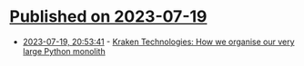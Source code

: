 # [Published on 2023-07-19](index.md)

* [2023-07-19, 20:53:41](https://lobste.rs/s/i0agrs/kraken_technologies_how_we_organise_our) - [Kraken Technologies: How we organise our very large Python monolith](https://blog.europython.eu/kraken-technologies-how-we-organize-our-very-large-pythonmonolith/)
